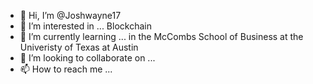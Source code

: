 - 👋 Hi, I’m @Joshwayne17
- 👀 I’m interested in ... Blockchain
- 🌱 I’m currently learning ... in the McCombs School of Business at the Univeristy of Texas at Austin
- 💞️ I’m looking to collaborate on ...
- 📫 How to reach me ...

<!---
Joshwayne17/Joshwayne17 is a ✨ special ✨ repository because its `README.md` (this file) appears on your GitHub profile.
You can click the Preview link to take a look at your changes.
--->
